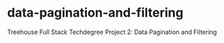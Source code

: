 # data-pagination-and-filtering
Treehouse Full Stack Techdegree Project 2: Data Pagination and Filtering
